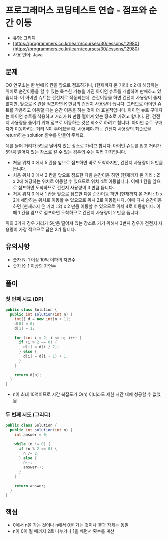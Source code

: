 # 프로그래머스 코딩테스트 연습 - 점프와 순간 이동

- 유형: 그리디
- [https://programmers.co.kr/learn/courses/30/lessons/12980](https://programmers.co.kr/learn/courses/30/lessons/12980)
- 사용 언어: Java


## 문제

OO 연구소는 한 번에 K 칸을 앞으로 점프하거나, (현재까지 온 거리) x 2 에 해당하는 위치로 순간이동을 할 수 있는 특수한 기능을 가진 아이언 슈트를 개발하여 판매하고 있습니다. 이 아이언 슈트는 건전지로 작동되는데, 순간이동을 하면 건전지 사용량이 줄지 않지만, 앞으로 K 칸을 점프하면 K 만큼의 건전지 사용량이 듭니다. 그러므로 아이언 슈트를 착용하고 이동할 때는 순간 이동을 하는 것이 더 효율적입니다. 아이언 슈트 구매자는 아이언 슈트를 착용하고 거리가 N 만큼 떨어져 있는 장소로 가려고 합니다. 단, 건전지 사용량을 줄이기 위해 점프로 이동하는 것은 최소로 하려고 합니다. 아이언 슈트 구매자가 이동하려는 거리 N이 주어졌을 때, 사용해야 하는 건전지 사용량의 최솟값을 return하는 solution 함수를 만들어 주세요.

예를 들어 거리가 5만큼 떨어져 있는 장소로 가려고 합니다.
아이언 슈트를 입고 거리가 5만큼 떨어져 있는 장소로 갈 수 있는 경우의 수는 여러 가지입니다.

- 처음 위치 0 에서 5 칸을 앞으로 점프하면 바로 도착하지만, 건전지 사용량이 5 만큼 듭니다.
- 처음 위치 0 에서 2 칸을 앞으로 점프한 다음 순간이동 하면 (현재까지 온 거리 : 2) x 2에 해당하는 위치로 이동할 수 있으므로 위치 4로 이동합니다. 이때 1 칸을 앞으로 점프하면 도착하므로 건전지 사용량이 3 만큼 듭니다.
- 처음 위치 0 에서 1 칸을 앞으로 점프한 다음 순간이동 하면 (현재까지 온 거리 : 1) x 2에 해당하는 위치로 이동할 수 있으므로 위치 2로 이동됩니다. 이때 다시 순간이동 하면 (현재까지 온 거리 : 2) x 2 만큼 이동할 수 있으므로 위치 4로 이동합니다. 이때 1 칸을 앞으로 점프하면 도착하므로 건전지 사용량이 2 만큼 듭니다.


위의 3가지 경우 거리가 5만큼 떨어져 있는 장소로 가기 위해서 3번째 경우가 건전지 사용량이 가장 적으므로 답은 2가 됩니다.

## 유의사항

- 숫자 N: 1 이상 10억 이하의 자연수
- 숫자 K: 1 이상의 자연수

## 풀이

### 첫 번째 시도 (DP)
```java
public class Solution {
  public int solution(int n) {
    int[] d = new int[n + 1];
    d[0] = 0;
    d[1] = 1;
    
    for (int i = 2; i <= n; i++) {
      if (i % 2 == 0) {
        d[i] = d[i / 2];
      } else {
        d[i] = d[i - 1] + 1;
      }
    }
    
    return d[n];
  }
}
```

- n이 최대 10억이므로 시간 복잡도가 O(n) 이더라도 제한 시간 내에 성공할 수 없었음


### 두 번째 시도 (그리디)

```java
public class Solution {
  public int solution(int n) {
    int answer = 0;
    
    while (n != 0) {
      if (n % 2 == 0) {
        n /= 2;
      } else {
        n--;
        answer++;
      }
    }
    
    return answer;
  }
}
```

## 핵심

- 0에서 n을 가는 것이나 n에서 0을 가는 것이나 결과 자체는 동일
- n이 0이 될 때까지 2로 나누거나 1을 빼면서 횟수를 계산
